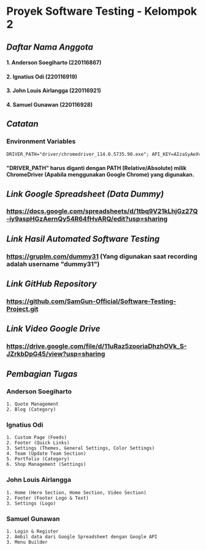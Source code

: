 # Proyek Software Testing - Kelompok 2

## _Daftar Nama Anggota_
#### 1. Anderson Soegiharto (220116867)
#### 2. Ignatius Odi (220116919)
#### 3. John Louis Airlangga (220116921)
#### 4. Samuel Gunawan (220116928)

## _Catatan_
### Environment Variables
```xml
DRIVER_PATH="driver/chromedriver_114.0.5735.90.exe"; API_KEY=AIzaSyAeXv_aMiroVno-DLLD6CsRHBJd1iE6CwQ; ENABLE_AUTHORIZATION=false;
```
#### "DRIVER_PATH" harus diganti dengan PATH (Relative/Absolute) milik ChromeDriver (Apabila menggunakan Google Chrome) yang digunakan.

## _Link Google Spreadsheet (Data Dummy)_
### https://docs.google.com/spreadsheets/d/1tbq9V21kLhjGz27Q-iy9aspHGzAernQy54R64fHvARQ/edit?usp=sharing

## _Link Hasil Automated Software Testing_
### https://gruplm.com/dummy31 (Yang digunakan saat recording adalah username "dummy31")

## _Link GitHub Repository_
### https://github.com/SamGun-Official/Software-Testing-Project.git

## _Link Video Google Drive_
### https://drive.google.com/file/d/11uRaz5zooriaDhzhOVk_S-JZrkbDpG45/view?usp=sharing

## _Pembagian Tugas_
### Anderson Soegiharto
    1. Quote Management
    2. Blog (Category)
### Ignatius Odi
    1. Custom Page (Feeds)
    2. Footer (Quick Links)
    3. Settings (Themes, General Settings, Color Settings)
    4. Team (Update Team Section)
    5. Portfolio (Category)
    6. Shop Management (Settings)
### John Louis Airlangga
    1. Home (Hero Section, Home Section, Video Section)
    2. Footer (Footer Logo & Text)
    3. Settings (Logo)
### Samuel Gunawan
    1. Login & Register
    2. Ambil data dari Google Spreadsheet dengan Google API
    3. Menu Builder

